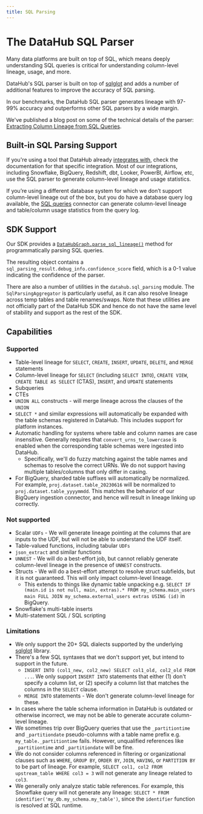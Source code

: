 ```yaml
---
title: SQL Parsing
---
```


# The DataHub SQL Parser

Many data platforms are built on top of SQL, which means deeply understanding SQL queries is critical for understanding column-level lineage, usage, and more.

DataHub's SQL parser is built on top of [sqlglot](https://github.com/tobymao/sqlglot) and adds a number of additional features to improve the accuracy of SQL parsing.

In our benchmarks, the DataHub SQL parser generates lineage with 97-99% accuracy and outperforms other SQL parsers by a wide margin.

We've published a blog post on some of the technical details of the parser: [Extracting Column Lineage from SQL Queries](https://medium.com/datahub-project/extracting-column-level-lineage-from-sql-779b8ce17567).

## Built-in SQL Parsing Support

If you're using a tool that DataHub already [integrates with](https://docs.datahub.com/integrations), check the documentation for that specific integration.
Most of our integrations, including Snowflake, BigQuery, Redshift, dbt, Looker, PowerBI, Airflow, etc, use the SQL parser to generate column-level lineage and usage statistics.

If you’re using a different database system for which we don’t support column-level lineage out of the box, but you do have a database query log available, the [SQL queries](../generated/ingestion/sources/sql-queries.md) connector can generate column-level lineage and table/column usage statistics from the query log.

## SDK Support

Our SDK provides a [`DataHubGraph.parse_sql_lineage()`](../../python-sdk/clients/graph-client.mdx#datahub.ingestion.graph.client.DataHubGraph.parse_sql_lineage) method for programmatically parsing SQL queries.

The resulting object contains a `sql_parsing_result.debug_info.confidence_score` field, which is a 0-1 value indicating the confidence of the parser.

There are also a number of utilities in the `datahub.sql_parsing` module. The `SqlParsingAggregator` is particularly useful, as it can also resolve lineage across temp tables and table renames/swaps.
Note that these utilities are not officially part of the DataHub SDK and hence do not have the same level of stability and support as the rest of the SDK.

## Capabilities

### Supported

- Table-level lineage for `SELECT`, `CREATE`, `INSERT`, `UPDATE`, `DELETE`, and `MERGE` statements
- Column-level lineage for `SELECT` (including `SELECT INTO`), `CREATE VIEW`, `CREATE TABLE AS SELECT` (CTAS), `INSERT`, and `UPDATE` statements
- Subqueries
- CTEs
- `UNION ALL` constructs - will merge lineage across the clauses of the `UNION`
- `SELECT *` and similar expressions will automatically be expanded with the table schemas registered in DataHub. This includes support for platform instances.
- Automatic handling for systems where table and column names are case insensitive. Generally requires that `convert_urns_to_lowercase` is enabled when the corresponding table schemas were ingested into DataHub.
  - Specifically, we'll do fuzzy matching against the table names and schemas to resolve the correct URNs. We do not support having multiple tables/columns that only differ in casing.
- For BigQuery, sharded table suffixes will automatically be normalized. For example, `proj.dataset.table_20230616` will be normalized to `proj.dataset.table_yyyymmdd`. This matches the behavior of our BigQuery ingestion connector, and hence will result in lineage linking up correctly.

### Not supported

- Scalar `UDFs` - We will generate lineage pointing at the columns that are inputs to the UDF, but will not be able to understand the UDF itself.
- Table-valued functions, including tabular `UDFs`
- `json_extract` and similar functions
- `UNNEST` - We will do a best-effort job, but cannot reliably generate column-level lineage in the presence of `UNNEST` constructs.
- Structs - We will do a best-effort attempt to resolve struct subfields, but it is not guaranteed. This will only impact column-level lineage.
  - This extends to things like dynamic table unpacking e.g. `SELECT IF (main.id is not null, main, extras).* FROM my_schema.main_users main FULL JOIN my_schema.external_users extras USING (id)` in BigQuery.
- Snowflake's multi-table inserts
- Multi-statement SQL / SQL scripting

### Limitations

- We only support the 20+ SQL dialects supported by the underlying [sqlglot](https://github.com/tobymao/sqlglot) library.
- There's a few SQL syntaxes that we don't support yet, but intend to support in the future.
  - `INSERT INTO (col1_new, col2_new) SELECT col1_old, col2_old FROM ...`. We only support `INSERT INTO` statements that either (1) don't specify a column list, or (2) specify a column list that matches the columns in the `SELECT` clause.
  - `MERGE INTO` statements - We don't generate column-level lineage for these.
- In cases where the table schema information in DataHub is outdated or otherwise incorrect, we may not be able to generate accurate column-level lineage.
- We sometimes trip over BigQuery queries that use the `_partitiontime` and `_partitiondate` pseudo-columns with a table name prefix e.g. `my_table._partitiontime` fails. However, unqualified references like `_partitiontime` and `_partitiondate` will be fine.
- We do not consider columns referenced in filtering or organizational clauses such as `WHERE`, `GROUP BY`, `ORDER BY`, `JOIN`, `HAVING`, or `PARTITION BY` to be part of lineage. For example, `SELECT col1, col2 FROM upstream_table WHERE col3 = 3` will not generate any lineage related to `col3`.
- We generally only analyze static table references. For example, this Snowflake query will not generate any lineage: `SELECT * FROM identifier('my_db.my_schema.my_table')`, since the `identifier` function is resolved at SQL runtime.
